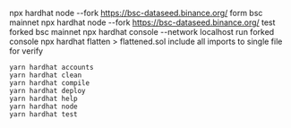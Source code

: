 
npx hardhat node --fork https://bsc-dataseed.binance.org/ form bsc mainnet
npx hardhat node --fork https://bsc-dataseed.binance.org/ test forked bsc mainnet
npx hardhat console --network localhost run forked console
npx hardhat flatten > flattened.sol include all imports to single file for verify


```shell
yarn hardhat accounts
yarn hardhat clean
yarn hardhat compile
yarn hardhat deploy
yarn hardhat help
yarn hardhat node
yarn hardhat test
```
